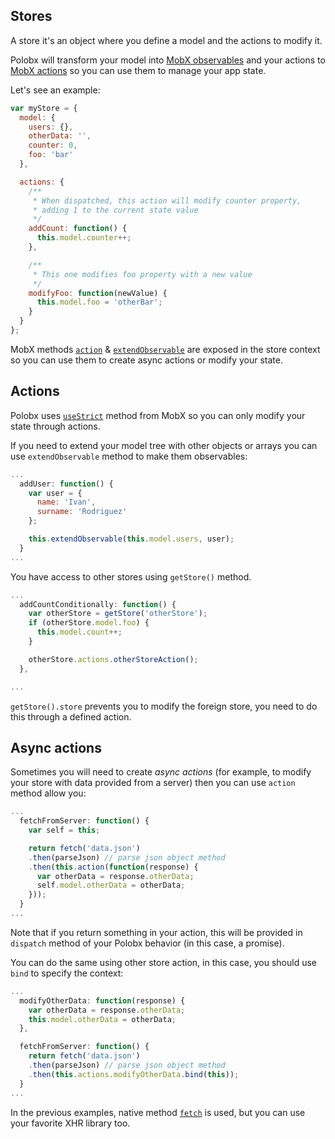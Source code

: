 ## Stores

A store it's an object where you define a model and the actions to modify it.

Polobx will transform your model into [MobX observables](https://mobx.js.org/refguide/observable.html) and your actions to [MobX actions](https://mobx.js.org/refguide/action.html) so you can use them to manage your app state.

Let's see an example:

```javascript
var myStore = {
  model: {
    users: {},
    otherData: '',
    counter: 0,
    foo: 'bar'
  },

  actions: {
    /**
     * When dispatched, this action will modify counter property,
     * adding 1 to the current state value
     */
    addCount: function() {
      this.model.counter++;
    },

    /**
     * This one modifies foo property with a new value
     */
    modifyFoo: function(newValue) {
      this.model.foo = 'otherBar';
    }
  }
};
```

MobX methods [`action`](https://mobx.js.org/refguide/action.html) & [`extendObservable`](https://mobx.js.org/refguide/extend-observable.html) are exposed in the store context so you can use them to create async actions or modify your state.

## Actions

Polobx uses [`useStrict`](https://github.com/mobxjs/mobx/blob/gh-pages/docs/refguide/api.md#usestrict) method from MobX so you can only modify your state through actions.

If you need to extend your model tree with other objects or arrays you can use `extendObservable` method to make them observables:

```javascript
...
  addUser: function() {
    var user = {
      name: 'Ivan',
      surname: 'Rodriguez'
    };

    this.extendObservable(this.model.users, user);
  }
...
```

You have access to other stores using `getStore()` method.

```javascript
...
  addCountConditionally: function() {
    var otherStore = getStore('otherStore');
    if (otherStore.model.foo) {
      this.model.count++;
    }

    otherStore.actions.otherStoreAction();
  },

...
```

`getStore().store` prevents you to modify the foreign store, you need to do this through a defined action.

## Async actions

Sometimes you will need to create *async actions* (for example, to modify your store with data provided from a server) then you can use `action` method allow you:

```javascript
...
  fetchFromServer: function() {
    var self = this;

    return fetch('data.json')
    .then(parseJson) // parse json object method
    .then(this.action(function(response) {
      var otherData = response.otherData;
      self.model.otherData = otherData;
    }));
  }
...
```

Note that if you return something in your action, this will be provided in `dispatch` method of your Polobx behavior (in this case, a promise).

You can do the same using other store action, in this case, you should use `bind` to specify the context:

```javascript
...
  modifyOtherData: function(response) {
    var otherData = response.otherData;
    this.model.otherData = otherData;
  },

  fetchFromServer: function() {    
    return fetch('data.json')
    .then(parseJson) // parse json object method
    .then(this.actions.modifyOtherData.bind(this));
  }
...
```

In the previous examples, native method [`fetch`](https://developer.mozilla.org/es/docs/Web/API/Fetch_API) is used, but you can use your favorite XHR library too.
